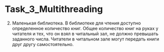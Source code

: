 # Task_3_Multithreading

2.	Маленькая библиотека. В библиотеке для чтения доступно определенное количество книг. 
Общее количество книг на руках у читателя и тех, что он взял в читальный зал, 
не должно превышать заданного числа. Читатели в читальном зале могут передать книги друг другу самостоятельно. 
